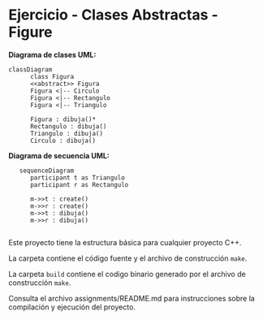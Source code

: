 # Ejercicio - Clases Abstractas - Figure

**Diagrama de clases UML:**

```mermaid
classDiagram
      class Figura
      <<abstract>> Figura
      Figura <|-- Circulo
      Figura <|-- Rectangulo
      Figura <|-- Triangulo

      Figura : dibuja()*
      Rectangulo : dibuja()
      Triangulo : dibuja()
      Circulo : dibuja()

```

**Diagrama de secuencia UML:**
```mermaid
   sequenceDiagram
      participant t as Triangulo
      participant r as Rectangulo
            
      m->>t : create()
      m->>r : create()
      m->>t : dibuja()
      m->>r : dibuja()
    
```

Este proyecto tiene la estructura básica para cualquier proyecto C++. 

La carpeta contiene el código fuente y el archivo de construcción ```make```.

La carpeta `build` contiene el codigo binario generado por el archivo de construcción ```make```.

Consulta el archivo assignments/README.md para instrucciones sobre la compilación y ejecución del proyecto.
